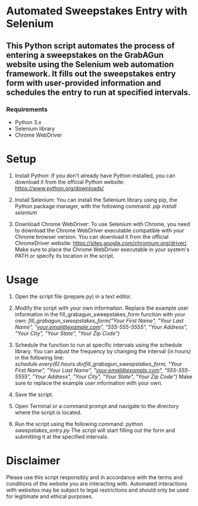 # Automated Sweepstakes Entry with Selenium

## This Python script automates the process of entering a sweepstakes on the GrabAGun website using the Selenium web automation framework. It fills out the sweepstakes entry form with user-provided information and schedules the entry to run at specified intervals.

### Requirements

- Python 3.x
- Selenium library
- Chrome WebDriver

# Setup
1. Install Python: If you don't already have Python installed, you can download it from the official Python website: https://www.python.org/downloads/

2. Install Selenium: You can install the Selenium library using pip, the Python package manager, with the following command:
*pip install selenium*

3. Download Chrome WebDriver: To use Selenium with Chrome, you need to download the Chrome WebDriver executable compatible with your Chrome browser version. You can download it from the official ChromeDriver website: https://sites.google.com/chromium.org/driver/. Make sure to place the Chrome WebDriver executable in your system's PATH or specify its location in the script.

# Usage
1. Open the script file (prepare.py) in a text editor.

2. Modify the script with your own information. Replace the example user information in the fill_grabagun_sweepstakes_form function with your own:
*fill_grabagun_sweepstakes_form("Your First Name", "Your Last Name", "your.email@example.com", "555-555-5555", "Your Address", "Your City", "Your State", "Your Zip Code")*

3. Schedule the function to run at specific intervals using the schedule library. You can adjust the frequency by changing the interval (in hours) in the following line:
*schedule.every(6).hours.do(fill_grabagun_sweepstakes_form, "Your First Name", "Your Last Name", "your.email@example.com", "555-555-5555", "Your Address", "Your City", "Your State", "Your Zip Code")*
Make sure to replace the example user information with your own.

4. Save the script.

5. Open Terminal or a command prompt and navigate to the directory where the script is located.

6. Run the script using the following command:
*python sweepstakes_entry.py*
The script will start filling out the form and submitting it at the specified intervals.

# **Disclaimer**
Please use this script responsibly and in accordance with the terms and conditions of the website you are interacting with. Automated interactions with websites may be subject to legal restrictions and should only be used for legitimate and ethical purposes.